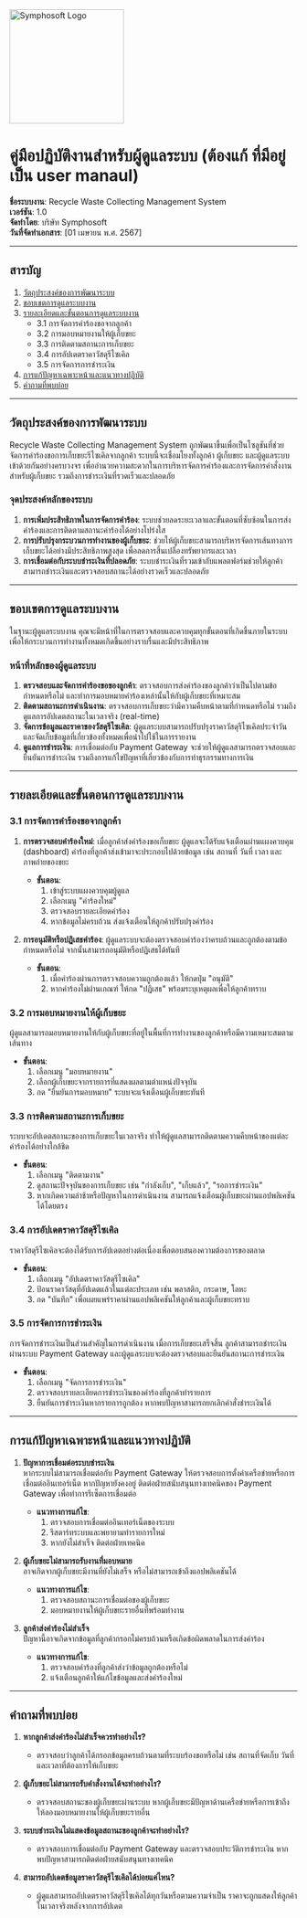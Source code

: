 <img src="https://www.symphosoft.com/logo/symphosoftLogo.png" alt="Symphosoft Logo" width="200"/>

# คู่มือปฏิบัติงานสำหรับผู้ดูแลระบบ  (ต้องแก้ ที่มีอยู่เป็น user manaul)

**ชื่อระบบงาน**: Recycle Waste Collecting Management System  
**เวอร์ชัน**: 1.0  
**จัดทำโดย**: บริษัท Symphosoft  
**วันที่จัดทำเอกสาร**: [01 เมษายน พ.ศ. 2567]

---

## สารบัญ
1. [วัตถุประสงค์ของการพัฒนาระบบ](#วัตถุประสงค์ของการพัฒนาระบบ)  
2. [ขอบเขตการดูแลระบบงาน](#ขอบเขตการดูแลระบบงาน)  
3. [รายละเอียดและขั้นตอนการดูแลระบบงาน](#รายละเอียดและขั้นตอนการดูแลระบบงาน)  
   - 3.1 การจัดการคำร้องขอจากลูกค้า
   - 3.2 การมอบหมายงานให้ผู้เก็บขยะ
   - 3.3 การติดตามสถานะการเก็บขยะ
   - 3.4 การอัปเดตราคาวัสดุรีไซเคิล
   - 3.5 การจัดการการชำระเงิน
4. [การแก้ปัญหาเฉพาะหน้าและแนวทางปฏิบัติ](#การแก้ปัญหาเฉพาะหน้าและแนวทางปฏิบัติ)
5. [คำถามที่พบบ่อย](#คำถามที่พบบ่อย)

---

## วัตถุประสงค์ของการพัฒนาระบบ
Recycle Waste Collecting Management System ถูกพัฒนาขึ้นเพื่อเป็นโซลูชันที่ช่วยจัดการคำร้องขอการเก็บขยะรีไซเคิลจากลูกค้า ระบบนี้จะเชื่อมโยงทั้งลูกค้า ผู้เก็บขยะ และผู้ดูแลระบบเข้าด้วยกันอย่างครบวงจร เพื่ออำนวยความสะดวกในการบริหารจัดการคำร้องและการจัดการคำสั่งงานสำหรับผู้เก็บขยะ รวมถึงการชำระเงินที่รวดเร็วและปลอดภัย

### จุดประสงค์หลักของระบบ
1. **การเพิ่มประสิทธิภาพในการจัดการคำร้อง**: ระบบช่วยลดระยะเวลาและขั้นตอนที่ซับซ้อนในการส่งคำร้องและการติดตามสถานะคำร้องได้อย่างโปร่งใส
2. **การปรับปรุงกระบวนการทำงานของผู้เก็บขยะ**: ช่วยให้ผู้เก็บขยะสามารถบริหารจัดการเส้นทางการเก็บขยะได้อย่างมีประสิทธิภาพสูงสุด เพื่อลดการสิ้นเปลืองทรัพยากรและเวลา
3. **การเชื่อมต่อกับระบบชำระเงินที่ปลอดภัย**: ระบบชำระเงินที่รวมเข้ากับแพลตฟอร์มช่วยให้ลูกค้าสามารถชำระเงินและตรวจสอบสถานะได้อย่างรวดเร็วและปลอดภัย

---

## ขอบเขตการดูแลระบบงาน
ในฐานะผู้ดูแลระบบงาน คุณจะมีหน้าที่ในการตรวจสอบและควบคุมทุกขั้นตอนที่เกิดขึ้นภายในระบบ เพื่อให้กระบวนการทำงานทั้งหมดเกิดขึ้นอย่างราบรื่นและมีประสิทธิภาพ

### หน้าที่หลักของผู้ดูแลระบบ
1. **ตรวจสอบและจัดการคำร้องขอของลูกค้า**: ตรวจสอบการส่งคำร้องของลูกค้าว่าเป็นไปตามข้อกำหนดหรือไม่ และทำการมอบหมายคำร้องเหล่านั้นให้กับผู้เก็บขยะที่เหมาะสม
2. **ติดตามสถานะการดำเนินงาน**: ตรวจสอบการเก็บขยะว่ามีความคืบหน้าตามที่กำหนดหรือไม่ รวมถึงดูแลการอัปเดตสถานะในเวลาจริง (real-time)
3. **จัดการข้อมูลและราคาของวัสดุรีไซเคิล**: ผู้ดูแลระบบสามารถปรับปรุงราคาวัสดุรีไซเคิลประจำวัน และจัดเก็บข้อมูลที่เกี่ยวข้องทั้งหมดเพื่อนำไปใช้ในการรายงาน
4. **ดูแลการชำระเงิน**: การเชื่อมต่อกับ Payment Gateway จะช่วยให้ผู้ดูแลสามารถตรวจสอบและยืนยันการชำระเงิน รวมถึงการแก้ไขปัญหาที่เกี่ยวข้องกับการทำธุรกรรมทางการเงิน

---

## รายละเอียดและขั้นตอนการดูแลระบบงาน

### 3.1 การจัดการคำร้องขอจากลูกค้า
1. **การตรวจสอบคำร้องใหม่**: เมื่อลูกค้าส่งคำร้องขอเก็บขยะ ผู้ดูแลจะได้รับแจ้งเตือนผ่านแผงควบคุม (dashboard) คำร้องที่ลูกค้าส่งเข้ามาจะประกอบไปด้วยข้อมูล เช่น สถานที่ วันที่ เวลา และภาพถ่ายของขยะ
   - **ขั้นตอน**:  
     1. เข้าสู่ระบบแผงควบคุมผู้ดูแล
     2. เลือกเมนู "คำร้องใหม่"
     3. ตรวจสอบรายละเอียดคำร้อง
     4. หากข้อมูลไม่ครบถ้วน ส่งแจ้งเตือนให้ลูกค้าปรับปรุงคำร้อง

2. **การอนุมัติหรือปฏิเสธคำร้อง**: ผู้ดูแลระบบจะต้องตรวจสอบคำร้องว่าครบถ้วนและถูกต้องตามข้อกำหนดหรือไม่ จากนั้นสามารถอนุมัติหรือปฏิเสธได้ทันที
   - **ขั้นตอน**:  
     1. เมื่อคำร้องผ่านการตรวจสอบความถูกต้องแล้ว ให้กดปุ่ม "อนุมัติ"
     2. หากคำร้องไม่ผ่านเกณฑ์ ให้กด "ปฏิเสธ" พร้อมระบุเหตุผลเพื่อให้ลูกค้าทราบ

### 3.2 การมอบหมายงานให้ผู้เก็บขยะ
ผู้ดูแลสามารถมอบหมายงานให้กับผู้เก็บขยะที่อยู่ในพื้นที่การทำงานของลูกค้าหรือมีความเหมาะสมตามเส้นทาง
   - **ขั้นตอน**:  
     1. เลือกเมนู "มอบหมายงาน"
     2. เลือกผู้เก็บขยะจากรายการที่แสดงผลตามตำแหน่งปัจจุบัน
     3. กด "ยืนยันการมอบหมาย" ระบบจะแจ้งเตือนผู้เก็บขยะทันที

### 3.3 การติดตามสถานะการเก็บขยะ
ระบบจะอัปเดตสถานะของการเก็บขยะในเวลาจริง ทำให้ผู้ดูแลสามารถติดตามความคืบหน้าของแต่ละคำร้องได้อย่างใกล้ชิด
   - **ขั้นตอน**:  
     1. เลือกเมนู "ติดตามงาน"
     2. ดูสถานะปัจจุบันของการเก็บขยะ เช่น "กำลังเก็บ", "เก็บแล้ว", "รอการชำระเงิน"
     3. หากเกิดความล่าช้าหรือปัญหาในการดำเนินงาน สามารถแจ้งเตือนผู้เก็บขยะผ่านแอปพลิเคชันได้โดยตรง

### 3.4 การอัปเดตราคาวัสดุรีไซเคิล
ราคาวัสดุรีไซเคิลจะต้องได้รับการอัปเดตอย่างต่อเนื่องเพื่อตอบสนองความต้องการของตลาด
   - **ขั้นตอน**:  
     1. เลือกเมนู "อัปเดตราคาวัสดุรีไซเคิล"
     2. ป้อนราคาวัสดุที่อัปเดตแล้วในแต่ละประเภท เช่น พลาสติก, กระดาษ, โลหะ
     3. กด "บันทึก" เพื่อเผยแพร่ราคาผ่านแอปพลิเคชันให้ลูกค้าและผู้เก็บขยะทราบ

### 3.5 การจัดการการชำระเงิน
การจัดการชำระเงินเป็นส่วนสำคัญในการดำเนินงาน เมื่อการเก็บขยะเสร็จสิ้น ลูกค้าสามารถชำระเงินผ่านระบบ Payment Gateway และผู้ดูแลระบบจะต้องตรวจสอบและยืนยันสถานะการชำระเงิน
   - **ขั้นตอน**:  
     1. เลือกเมนู "จัดการการชำระเงิน"
     2. ตรวจสอบรายละเอียดการชำระเงินของคำร้องที่ลูกค้าทำรายการ
     3. ยืนยันการชำระเงินหากรายการถูกต้อง หากพบปัญหาสามารถยกเลิกคำสั่งชำระเงินได้

---

## การแก้ปัญหาเฉพาะหน้าและแนวทางปฏิบัติ

1. **ปัญหาการเชื่อมต่อระบบชำระเงิน**  
   หากระบบไม่สามารถเชื่อมต่อกับ Payment Gateway ให้ตรวจสอบการตั้งค่าเครือข่ายหรือการเชื่อมต่ออินเทอร์เน็ต หากปัญหายังคงอยู่ ติดต่อฝ่ายสนับสนุนทางเทคนิคของ Payment Gateway เพื่อทำการรีเซ็ตการเชื่อมต่อ
   - **แนวทางการแก้ไข**:  
     1. ตรวจสอบการเชื่อมต่ออินเทอร์เน็ตของระบบ
     2. รีสตาร์ทระบบและพยายามทำรายการใหม่
     3. หากยังไม่สำเร็จ ติดต่อฝ่ายเทคนิค

2. **ผู้เก็บขยะไม่สามารถรับงานที่มอบหมาย**  
   อาจเกิดจากผู้เก็บขยะมีงานที่ยังไม่เสร็จ หรือไม่สามารถเข้าถึงแอปพลิเคชันได้
   - **แนวทางการแก้ไข**:  
     1. ตรวจสอบสถานะการเชื่อมต่อของผู้เก็บขยะ
     2. มอบหมายงานให้ผู้เก็บขยะรายอื่นที่พร้อมทำงาน

3. **ลูกค้าส่งคำร้องไม่สำเร็จ**  
   ปัญหานี้อาจเกิดจากข้อมูลที่ลูกค้ากรอกไม่ครบถ้วนหรือเกิดข้อผิดพลาดในการส่งคำร้อง
   - **แนวทางการแก้ไข**:  
     1. ตรวจสอบคำร้องที่ลูกค้าส่งว่าข้อมูลถูกต้องหรือไม่
     2. แจ้งเตือนลูกค้าให้แก้ไขข้อมูลและส่งคำร้องใหม่

---

## คำถามที่พบบ่อย

1. **หากลูกค้าส่งคำร้องไม่สำเร็จควรทำอย่างไร?**  
   - ตรวจสอบว่าลูกค้าได้กรอกข้อมูลครบถ้วนตามที่ระบบร้องขอหรือไม่ เช่น สถานที่จัดเก็บ วันที่ และเวลาที่ต้องการให้เก็บขยะ

2. **ผู้เก็บขยะไม่สามารถรับคำสั่งงานได้จะทำอย่างไร?**  
   - ตรวจสอบสถานะของผู้เก็บขยะผ่านระบบ หากผู้เก็บขยะมีปัญหาด้านเครือข่ายหรือการเข้าถึง ให้ลองมอบหมายงานให้ผู้เก็บขยะรายอื่น

3. **ระบบชำระเงินไม่แสดงข้อมูลสถานะของลูกค้าจะทำอย่างไร?**  
   - ตรวจสอบการเชื่อมต่อกับ Payment Gateway และตรวจสอบประวัติการชำระเงิน หากพบปัญหาสามารถติดต่อฝ่ายสนับสนุนทางเทคนิค

4. **สามารถอัปเดตข้อมูลราคาวัสดุรีไซเคิลได้บ่อยแค่ไหน?**  
   - ผู้ดูแลสามารถอัปเดตราคาวัสดุรีไซเคิลได้ทุกวันหรือตามความจำเป็น ราคาจะถูกแสดงให้ลูกค้าในเวลาจริงหลังจากการอัปเดต
